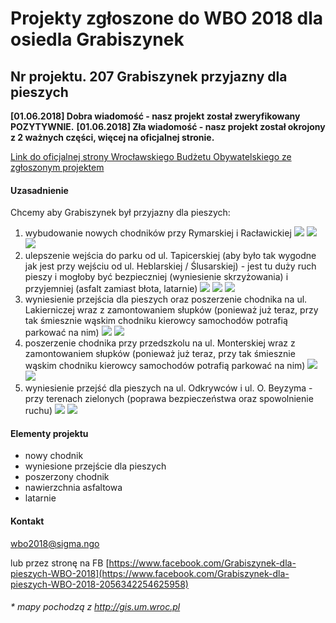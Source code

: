 # Projekty zgłoszone do WBO 2018 dla osiedla Grabiszynek

## Nr projektu. 207 Grabiszynek przyjazny dla pieszych

**[01.06.2018] Dobra wiadomość - nasz projekt został zweryfikowany POZYTYWNIE.**
**[01.06.2018] Zła wiadomość - nasz projekt został okrojony z 2 ważnych części, więcej na oficjalnej stronie.**

[Link do oficjalnej strony Wrocławskiego Budżetu Obywatelskiego ze zgłoszonym projektem](https://www.wroclaw.pl/budzet-obywatelski-wroclaw/wbo2016/projekty-2018/projekt,id,207)

#### Uzasadnienie

Chcemy aby Grabiszynek był przyjazny dla pieszych:
1. wybudowanie nowych chodników przy Rymarskiej i Racławickiej
![](http://sigma.ngo/WBO2018/obrazki/mapy/chodniki.JPG)
![](http://sigma.ngo/WBO2018/obrazki/DSCN2195.JPG)
![](http://sigma.ngo/WBO2018/obrazki/DSCN2205.JPG)
2. ulepszenie wejścia do parku od ul. Tapicerskiej (aby było tak wygodne jak jest przy wejściu od ul. Heblarskiej / Ślusarskiej) - jest tu duży ruch pieszy i mogłoby być bezpieczniej (wyniesienie skrzyżowania) i przyjemniej (asfalt zamiast błota, latarnie)
![](http://sigma.ngo/WBO2018/obrazki/mapy/strefa.JPG)
![](http://sigma.ngo/WBO2018/obrazki/DSCN2216.JPG)
![](http://sigma.ngo/WBO2018/obrazki/DSCN22161.JPG)
3. wyniesienie przejścia dla pieszych oraz poszerzenie chodnika na ul. Lakierniczej wraz z zamontowaniem słupków (ponieważ już teraz, przy tak śmiesznie wąskim chodniku kierowcy samochodów potrafią parkować na nim)
![](http://sigma.ngo/WBO2018/obrazki/mapy/przejscie.JPG)
![](http://sigma.ngo/WBO2018/obrazki/DSCN2206.JPG)
4. poszerzenie chodnika przy przedszkolu na ul. Monterskiej wraz z zamontowaniem słupków (ponieważ już teraz, przy tak śmiesznie wąskim chodniku kierowcy samochodów potrafią parkować na nim)
![](http://sigma.ngo/WBO2018/obrazki/mapy/chodnik.JPG)
![](http://sigma.ngo/WBO2018/obrazki/DSCN2210.JPG)
5. wyniesienie przejść dla pieszych na ul. Odkrywców i ul. O. Beyzyma - przy terenach zielonych (poprawa bezpieczeństwa oraz spowolnienie ruchu)
![](http://sigma.ngo/WBO2018/obrazki/mapy/wyniesienie.JPG)
![](http://sigma.ngo/WBO2018/obrazki/DSCN2215.JPG)

#### Elementy projektu
* nowy chodnik
* wyniesione przejście dla pieszych
* poszerzony chodnik
* nawierzchnia asfaltowa
* latarnie

#### Kontakt
wbo2018@sigma.ngo

lub przez stronę na FB [https://www.facebook.com/Grabiszynek-dla-pieszych-WBO-2018](https://www.facebook.com/Grabiszynek-dla-pieszych-WBO-2018-2056342254625958)





###### \* mapy pochodzą z http://gis.um.wroc.pl
